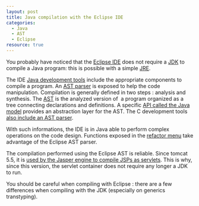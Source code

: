 ```yaml
--- 
layout: post 
title: Java compilation with the Eclipse IDE
categories:
  - Java
  - AST
  - Eclipse
resource: true
---
```

<p>
	You probably have noticed that the <a href="http://www.eclipse.org/">Eclipse
		IDE</a> does not require a <a
		href="http://en.wikipedia.org/wiki/Java_Development_Kit">JDK</a> to
	compile a Java program: this is possible with a simple <a
		href="http://en.wikipedia.org/wiki/JRE#Execution_environment">JRE</a>.
</p>
<p>
	The IDE <a href="http://www.eclipse.org/jdt/">Java development
		tools</a> include the appropriate components to compile a program. An <a
		href="http://www.eclipse.org/articles/article.php?file=Article-JavaCodeManipulation_AST/index.html">AST
		parser</a> is exposed to help the code manipulation. Compilation is
	generally defined in two steps : analysis and synthesis. The <a
		href="http://wiki.eclipse.org/FAQ_What_is_an_AST%3F">AST</a> is the
	analyzed version of&nbsp; a program organized as a tree connecting
	declarations and definitions. A specific <a
		href="http://help.eclipse.org/juno/index.jsp?topic=%2Forg.eclipse.jdt.doc.isv%2Fguide%2Fjdt_int_model.htm">API
		called the Java model</a> provides an abstraction layer for the AST. The C
	development tools <a
		href="http://www.ibm.com/developerworks/library/os-ecl-cdt3/">also
		include an AST parser</a>.
</p>
<p>
	With such informations, the IDE is in Java able to perform complex
	operations on the code design. Functions exposed in the <a
		href="http://help.eclipse.org/juno/index.jsp?topic=%2Forg.eclipse.jdt.doc.user%2Freference%2Fref-menu-refactor.htm">refactor
		menu</a> take advantage of the Eclipse AST parser.
</p>
<p>
	The compilation performed using the Eclipse AST is reliable. Since
	tomcat 5.5, it is <a
		href="http://tomcat.apache.org/tomcat-5.5-doc/jasper-howto.html">used
		by the Jasper engine to compile JSPs as servlets</a>. This is why, since
	this version, the servlet container does not require any longer a JDK
	to run.
</p>
<p>
	You should be careful when compiling with Eclipse : there are a
	few differences when compiling with the JDK (especially on generics
	transtyping).
</p>
